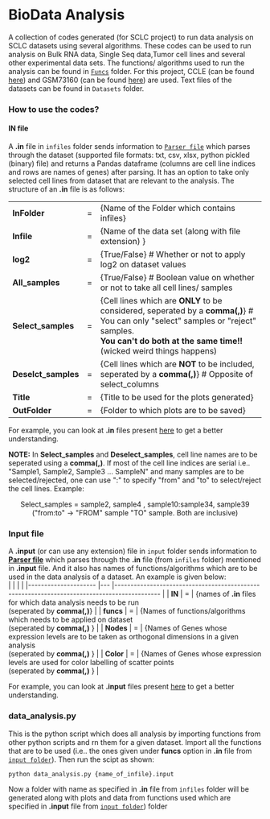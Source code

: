 # BioData Analysis  
   
A collection of codes generated (for SCLC project) to run data analysis on SCLC datasets using several algorithms. These codes can be used to run analysis on Bulk RNA data, Single Seq data,Tumor cell lines and several other experimental data sets. The functions/ algorithms used to run the analysis can be found in [``Funcs``](https://github.com/csbBSSE/CSB-SCLC/tree/master/Additional_Codes/BioData-Analysis/Funcs) folder. For this project, CCLE (can be found [here](https://data.broadinstitute.org/ccle_legacy_data/mRNA_expression/CCLE_Expression_2012-09-29.res)) and GSM73160 (can be found [here](https://www.ncbi.nlm.nih.gov/geo/query/acc.cgi?acc=GSE73160)) are used. Text files of the datasets can be found in ``Datasets`` folder.
  
### How to use the codes?  
#### IN file  
A **.in** file in ``infiles`` folder sends information to [``Parser file``](https://github.com/csbBSSE/CSB-SCLC/blob/master/Additional_Codes/BioData-Analysis/Parse.py) which parses through the dataset (supported file formats: txt, csv, xlsx, python pickled (binary) file) and returns a Pandas dataframe \(columns are cell line indices and rows are names of genes) after parsing. It has an option to take only selected cell lines from dataset that are relevant to the analysis. The structure of an **.in** file is as follows: 

|                     	|   	|                                                                                            	|
|---------------------	|---	|--------------------------------------------------------------------------------------------	|
| **InFolder**        	| = 	| {Name of the Folder which contains infiles}                                                            	|
| **Infile**          	| = 	| {Name of the data set (along with file extension) }                                        	|
| **log2**            	| = 	| {True/False} # Whether or not to apply log2 on dataset values                              	|
| **All_samples**     	| = 	| {True/False} # Boolean value on whether or not to take all cell lines/ samples              	|
| **Select_samples**  	| = 	| {Cell lines which are **ONLY** to be considered, seperated by a **comma(,)**} # You can only "select" samples or "reject" samples.<br> **You can't do both at the same time!!**(wicked weird things happens) 	|
| **Deselct_samples** 	| = 	| {Cell lines which are **NOT** to be included, seperated by a **comma(,)**} # Opposite of select_columns                     	|
| **Title**           	| = 	| {Title to be used for the plots generated}                                                       	|
| **OutFolder**       	| = 	| {Folder to which plots are to be saved}                                                    	|

For example, you can look at **.in** files present [here](https://github.com/csbBSSE/CSB-SCLC/tree/master/Additional_Codes/BioData-Analysis/infiles) to get a better understanding.
    
**NOTE:** In **Select_samples** and **Deselect_samples**, cell line names are to be seperated using a **comma(,)**. If most of the cell line indices are serial i.e.. "Sample1, Sample2, Sample3 ... SampleN" and many samples are to be selected/rejected, one can use ":" to specify "from" and "to" to select/reject the cell lines. Example:  
  
<p align="center",display: inline-block>Select_samples = sample2, sample4 , sample10:sample34, sample39 <br>  
("from:to" -> "FROM" sample "TO" sample. Both are inclusive)  </p>

### Input file
A **.input** (or can use any extension) file in ``input`` folder sends information to **[Parser file](https://github.com/csbBSSE/CSB-SCLC/blob/master/Additional_Codes/BioData-Analysis/Parse.py)** which parses through the **.in** file (from ``infiles`` folder) mentioned in **.input** file. And it also has names of functions/algorithms which are to be used in the data analysis of a dataset. An example is given below:  
|                     	|   	|                                                                                            	|
|---------------------	|---	|--------------------------------------------------------------------------------------------	|
| **IN**        	      | = 	| {names of **.in** files for which data analysis needs to be run <br> (seperated by **comma(,)**}                |
| **funcs**           	| = 	| {Names of functions/algorithms which needs to be applied on dataset <br> (seperated by **comma(,)** }                	|
| **Nodes**             | =   | {Names of Genes whose expression levels are to be taken as orthogonal dimensions in a given analysis <br> (seperated by **comma(,)** }           	  |
| **Color**             | =   | {Names of Genes whose expression levels are used for color labelling of scatter points <br> (seperated by **comma(,)** }        	|

For example, you can look at **.input** files present [here](https://github.com/csbBSSE/CSB-SCLC/tree/master/Additional_Codes/BioData-Analysis/input) to get a better understanding.
  
### data_analysis.py  
This is the python script which does all analysis by importing functions from other python scripts and rn them for a given dataset. Import all the functions that are to be used (i.e.. the ones given under **funcs** option in **.in** file from [``input folder``](https://github.com/csbBSSE/CSB-SCLC/tree/master/Additional_Codes/BioData-Analysis/input)). Then run the scipt as shown:
  
<pre><code>python data_analysis.py {name_of_infile}.input </code></pre>
  
Now a folder with name as specified in **.in** file from ``infiles`` folder will be generated along with plots and data from functions used which are specified in **.input** file from [``input folder``](https://github.com/csbBSSE/CSB-SCLC/tree/master/Additional_Codes/BioData-Analysis/input)) folder
